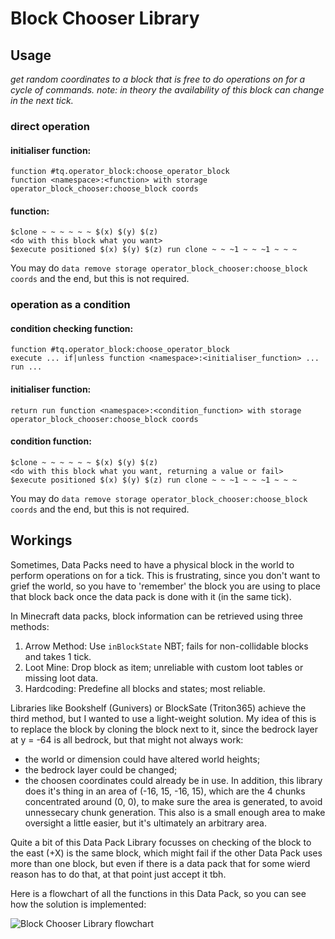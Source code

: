 # Block Chooser Library
## Usage
*get random coordinates to a block that is free to do operations on for a cycle of commands. note: in theory the availability of this block can change in the next tick.*

### direct operation
#### initialiser function:
```
function #tq.operator_block:choose_operator_block
function <namespace>:<function> with storage operator_block_chooser:choose_block coords
```

#### function:
```
$clone ~ ~ ~ ~ ~ ~ $(x) $(y) $(z)
<do with this block what you want>
$execute positioned $(x) $(y) $(z) run clone ~ ~ ~1 ~ ~ ~1 ~ ~ ~
```

You may do `data remove storage operator_block_chooser:choose_block coords` and the end, but this is not required.

### operation as a condition
#### condition checking function:
```
function #tq.operator_block:choose_operator_block
execute ... if|unless function <namespace>:<initialiser_function> ... run ...
```

#### initialiser function:
```
return run function <namespace>:<condition_function> with storage operator_block_chooser:choose_block coords
```

#### condition function:
```
$clone ~ ~ ~ ~ ~ ~ $(x) $(y) $(z)
<do with this block what you want, returning a value or fail>
$execute positioned $(x) $(y) $(z) run clone ~ ~ ~1 ~ ~ ~1 ~ ~ ~
```

You may do `data remove storage operator_block_chooser:choose_block coords` and the end, but this is not required.

## Workings
Sometimes, Data Packs need to have a physical block in the world to perform operations on for a tick. This is frustrating, since you don't want to grief the world, so you have to 'remember' the block you are using to place that block back once the data pack is done with it (in the same tick).

In Minecraft data packs, block information can be retrieved using three methods:
1. Arrow Method: Use `inBlockState` NBT; fails for non-collidable blocks and takes 1 tick. 
2. Loot Mine: Drop block as item; unreliable with custom loot tables or missing loot data. 
3. Hardcoding: Predefine all blocks and states; most reliable.

Libraries like Bookshelf (Gunivers) or BlockSate (Triton365) achieve the third method, but I wanted to use a light-weight solution. My idea of this is to replace the block by cloning the block next to it, since the bedrock layer at y = -64 is all bedrock, but that might not always work:
- the world or dimension could have altered world heights;
- the bedrock layer could be changed;
- the choosen coordinates could already be in use.
In addition, this library does it's thing in an area of (-16, 15, -16, 15), which are the 4 chunks concentrated around (0, 0), to make sure the area is generated, to avoid unnessecary chunk generation. This also is a small enough area to make oversight a little easier, but it's ultimately an arbitrary area.

Quite a bit of this Data Pack Library focusses on checking of the block to the east (+X) is the same block, which might fail if the other Data Pack uses more than one block, but even if there is a data pack that for some wierd reason has to do that, at that point just accept it tbh.

Here is a flowchart of all the functions in this Data Pack, so you can see how the solution is implemented:

![Block Chooser Library flowchart](https://github.com/user-attachments/assets/5dc72c57-9086-482c-9404-a33a06f72a74)
